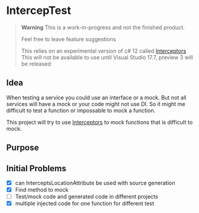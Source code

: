 # IntercepTest

> **Warning**
> This is a work-in-progress and not the finished product.
>
> Feel free to leave feature suggestions
>
> This relies on an experimental version of c# 12 called [Interceptors](https://learn.microsoft.com/en-us/dotnet/csharp/whats-new/csharp-12#interceptors) 
> This will not be available to use until Visual Studio 17.7, preview 3 will be released

## Idea

When testing a service you could use an interface or a mock. But not all services will have a mock or your code might not use DI.
So it might me difficult to test a function or impossable to mock a function.

This project will try to use [Interceptors](https://learn.microsoft.com/en-us/dotnet/csharp/whats-new/csharp-12#interceptors) to mock functions that is difficult to mock.


## Purpose

## Initial Problems

- [X] can InterceptsLocationAttribute be used with source generation
- [X] Find method to mock
- [ ] Test/mock code and generated code in different projects
- [X] multiple injected code for one function for different test
